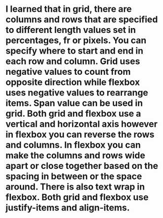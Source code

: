 # I learned that in grid, there are columns and rows that are specified to different length values set in percentages, fr or pixels. You can specify where to start and end in each row and column. Grid uses negative values to count from opposite direction while flexbox uses negative values to rearrange items.  Span value can be used in grid. Both grid and flexbox use a vertical and horizontal axis however in flexbox you can reverse the rows and columns. In flexbox you can make the columns and rows wide apart or close together based on the spacing in between or the space around. There is also text wrap in flexbox. Both grid and flexbox use justify-items and align-items. 
